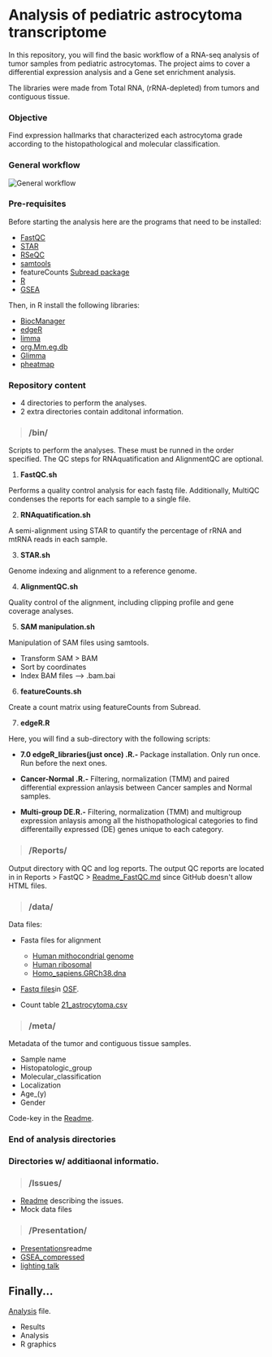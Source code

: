 # Analysis of pediatric astrocytoma transcriptome 

In this repository, you will find the basic workflow of a RNA-seq analysis of tumor samples from pediatric astrocytomas. The project aims to cover a differential expression analysis and a Gene set enrichment analysis. 

The libraries were made from Total RNA, (rRNA-depleted) from tumors and contiguous tissue. 


### Objective

Find expression hallmarks that characterized each astrocytoma grade according to the histopathological and molecular classification.

### General workflow
![General workflow](https://github.com/FernandaDiaz12/pediatric_astrocytoma/blob/master/Bulk%20work-flow.png)


### Pre-requisites 

Before starting the analysis here are the programs that need to be installed:

* [FastQC](https://www.bioinformatics.babraham.ac.uk/projects/fastqc/)
* [STAR](https://hbctraining.github.io/Intro-to-rnaseq-hpc-O2/lessons/03_alignment.html)
* [RSeQC](http://rseqc.sourceforge.net/)
* [samtools](http://www.htslib.org/)
* featureCounts [Subread package](http://subread.sourceforge.net/)
* [R](https://www.r-project.org/)
* [GSEA](http://software.broadinstitute.org/gsea/index.jsp)

Then, in R install the following libraries:

* [BiocManager](https://cran.r-project.org/web/packages/BiocManager/vignettes/BiocManager.html)
* [edgeR](http://bioconductor.org/packages/release/bioc/html/edgeR.html)
* [limma](http://bioconductor.org/packages/release/bioc/html/limma.html)
* [org.Mm.eg.db](http://bioconductor.org/packages/release/data/annotation/html/org.Mm.eg.db.html)
* [Glimma](https://bioconductor.org/packages/release/bioc/html/Glimma.html)
* [pheatmap](https://www.rdocumentation.org/packages/pheatmap/versions/0.2/topics/pheatmap)



### Repository content 

* 4 directories to perform the analyses. 
* 2 extra directories contain additonal information.



>### /bin/
  
Scripts to perform the analyses. 
 These must be runned in the order specified.
 The QC steps for RNAquatification and AlignmentQC are optional.
  
   1. **FastQC.sh** 
  
  Performs a quality control analysis for each fastq file. Additionally, MultiQC condenses the reports for each sample to a single file.
  
   2. **RNAquatification.sh** 
  
  A semi-alignment using STAR to quantify the percentage of rRNA and mtRNA reads in each sample.
  
 
  3. **STAR.sh** 

Genome indexing and alignment to a reference genome.

4. **AlignmentQC.sh** 

Quality control of the alignment, including clipping profile and gene coverage analyses.


5. **SAM manipulation.sh** 

Manipulation of SAM files using samtools. 

* Transform SAM > BAM 
* Sort by coordinates
* Index BAM files —> .bam.bai


6. **featureCounts.sh** 
  
Create a count matrix using featureCounts from Subread. 


7. **edgeR.R** 

Here, you will find a sub-directory with the following scripts: 

* **7.0 edgeR_libraries(just once) .R.-** Package installation. Only run once. Run before the next ones. 

* **Cancer-Normal .R.-** Filtering, normalization (TMM) and paired differential expression anlaysis between Cancer samples and Normal samples.  

* **Multi-group DE.R.-** Filtering, normalization (TMM) and multigroup expression anlaysis among all the histhopathological categories to find differentailly expressed (DE) genes unique to each category. 




>### /Reports/

Output directory with QC and log reports. 
The output QC reports are located in in Reports > FastQC > [Readme_FastQC.md](https://github.com/FernandaDiaz12/pediatric_astrocytoma/blob/master/Reports/FastQC/Readme_FastQC.md) since GitHub doesn't allow HTML files. 


>### /data/

Data files:

* Fasta files for alignment
  * [Human mithocondrial genome](https://github.com/FernandaDiaz12/pediatric_astrocytoma/blob/master/data/Mithocondria.fa) 
  * [Human ribosomal](https://github.com/FernandaDiaz12/pediatric_astrocytoma/blob/master/data/Ribosomal.fa)
  * [Homo_sapiens.GRCh38.dna](https://github.com/FernandaDiaz12/pediatric_astrocytoma/edit/master/data/Reference%20genome.md)

* [Fastq files](https://osf.io/spmrq/?view_only=dfd16c89a6474e9f8a0299de1bbcde0a)in [OSF](https://osf.io/).

* Count table [21_astrocytoma.csv](https://github.com/FernandaDiaz12/pediatric_astrocytoma/blob/master/data/21_astrocytoma.csv)

>### /meta/

Metadata of the tumor and contiguous tissue samples. 

* Sample name
* Histopatologic_group
* Molecular_classification
* Localization
* Age_(y)
* Gender

Code-key in the [Readme](https://github.com/FernandaDiaz12/pediatric_astrocytoma/blob/master/meta/Readme_meta.md). 


### End of analysis directories

### Directories w/ additiaonal informatio. 


>### /Issues/

* [Readme](https://github.com/FernandaDiaz12/pediatric_astrocytoma/blob/master/Issues/Readme_Issues.md) describing the issues.
* Mock data files 


>### /Presentation/

* [Presentations](https://github.com/FernandaDiaz12/pediatric_astrocytoma/blob/master/Presentation/Presentation.md)readme 
* [GSEA_compressed](https://github.com/FernandaDiaz12/pediatric_astrocytoma/blob/master/Presentation/GSEA_compressed.pdf)
* [lighting talk](https://github.com/FernandaDiaz12/pediatric_astrocytoma/blob/master/Presentation/lighting%20talk.pdf)



## Finally... 

[Analysis](https://github.com/FernandaDiaz12/pediatric_astrocytoma/blob/master/Analysis.md) file.

* Results 
* Analysis
* R graphics  

